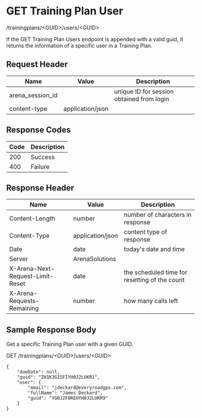 # GET Training Plan User


/trainingplans/&lt;GUID&gt;/users/&lt;GUID&gt;

If the GET Training Plan Users endpoint is  appended with a valid guid, it returns the information of a specific user in a Training Plan.

## Request Header

| Name<br> | Value<br> | Description<br> |
|  --- |  --- |  --- | 
| arena_session_id<br> |   | unique ID for session obtained from login<br> |
| content\-type<br> | application/json<br> |   |

## Response Codes

| Code<br> | Description<br> |
|  --- |  --- | 
| 200<br> | Success<br> |
| 400<br> | Failure<br> |

## Response Header

| Name<br> | Value<br> | Description<br> |
|  --- |  --- |  --- | 
| Content\-Length<br> | number<br> | number of characters in response<br> |
| Content\-Type<br> | application/json<br> | content type of response<br> |
| Date<br> | date<br> | today's date and time<br> |
| Server<br> | ArenaSolutions<br> |   |
| X\-Arena\-Next\-Request\-Limit\-Reset<br> | date<br> | the scheduled time for resetting of the count<br> |
| X\-Arena\-Requests\-Remaining<br> | number<br> | how many calls left<br> |

## Sample Response Body
Get a specific Training Plan user with a given GUID.

GET /trainingplans/&lt;GUID&gt;/users/&lt;GUID&gt;

```
{
    "dueDate": null,
    "guid": "ZH1K3G1SFIYH0J2LUKR1",
    "user": {
        "email": "jdeckard@everyroadgps.com",
        "fullName": "James Deckard",
        "guid": "YG0J2F0REHYH0J2LUKR9"
    }
}
```

